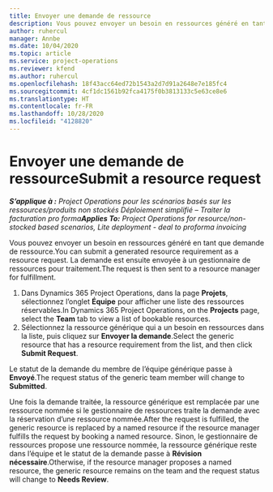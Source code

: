 ```yaml
---
title: Envoyer une demande de ressource
description: Vous pouvez envoyer un besoin en ressources généré en tant que demande de ressource. La demande est ensuite envoyée à un gestionnaire de ressources pour traitement.
author: ruhercul
manager: Annbe
ms.date: 10/04/2020
ms.topic: article
ms.service: project-operations
ms.reviewer: kfend
ms.author: ruhercul
ms.openlocfilehash: 18f43acc64ed72b1543a2d7d91a2648e7e185fc4
ms.sourcegitcommit: 4cf1dc1561b92fca4175f0b3813133c5e63ce8e6
ms.translationtype: HT
ms.contentlocale: fr-FR
ms.lasthandoff: 10/28/2020
ms.locfileid: "4128820"
---
```

# <a name="submit-a-resource-request"></a><span data-ttu-id="a2c7d-104">Envoyer une demande de ressource</span><span class="sxs-lookup"><span data-stu-id="a2c7d-104">Submit a resource request</span></span>

<span data-ttu-id="a2c7d-105">_**S’applique à :** Project Operations pour les scénarios basés sur les ressources/produits non stockés Déploiement simplifié – Traiter la facturation pro forma_</span><span class="sxs-lookup"><span data-stu-id="a2c7d-105">_**Applies To:** Project Operations for resource/non-stocked based scenarios, Lite deployment - deal to proforma invoicing_</span></span>

<span data-ttu-id="a2c7d-106">Vous pouvez envoyer un besoin en ressources généré en tant que demande de ressource.</span><span class="sxs-lookup"><span data-stu-id="a2c7d-106">You can submit a generated resource requirement as a resource request.</span></span> <span data-ttu-id="a2c7d-107">La demande est ensuite envoyée à un gestionnaire de ressources pour traitement.</span><span class="sxs-lookup"><span data-stu-id="a2c7d-107">The request is then sent to a resource manager for fulfillment.</span></span>

1. <span data-ttu-id="a2c7d-108">Dans Dynamics 365 Project Operations, dans la page **Projets**, sélectionnez l’onglet **Équipe** pour afficher une liste des ressources réservables.</span><span class="sxs-lookup"><span data-stu-id="a2c7d-108">In Dynamics 365 Project Operations, on the **Projects** page, select the **Team** tab to view a list of bookable resources.</span></span> 
2. <span data-ttu-id="a2c7d-109">Sélectionnez la ressource générique qui a un besoin en ressources dans la liste, puis cliquez sur **Envoyer la demande**.</span><span class="sxs-lookup"><span data-stu-id="a2c7d-109">Select the generic resource that has a resource requirement from the list, and then click **Submit Request**.</span></span>

<span data-ttu-id="a2c7d-110">Le statut de la demande du membre de l’équipe générique passe à **Envoyé**.</span><span class="sxs-lookup"><span data-stu-id="a2c7d-110">The request status of the generic team member will change to **Submitted**.</span></span>

<span data-ttu-id="a2c7d-111">Une fois la demande traitée, la ressource générique est remplacée par une ressource nommée si le gestionnaire de ressources traite la demande avec la réservation d’une ressource nommée.</span><span class="sxs-lookup"><span data-stu-id="a2c7d-111">After the request is fulfilled, the generic resource is replaced by a named resource if the resource manager fulfills the request by booking a named resource.</span></span> <span data-ttu-id="a2c7d-112">Sinon, le gestionnaire de ressources propose une ressource nommée, la ressource générique reste dans l’équipe et le statut de la demande passe à **Révision nécessaire**.</span><span class="sxs-lookup"><span data-stu-id="a2c7d-112">Otherwise, if the resource manager proposes a named resource, the generic resource remains on the team and the request status will change to **Needs Review**.</span></span>
